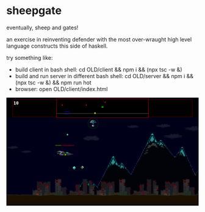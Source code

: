 # sheepgate
eventually, sheep and gates!

an exercise in reinventing defender with the most over-wraught high level language constructs this side of haskell.

try something like:
* build client in bash shell: cd OLD/client && npm i && (npx tsc -w &)
* build and run server in different bash shell: cd OLD/server && npm i && (npx tsc -w &) && npm run hot
* browser: open OLD/client/index.html

![screenshot](./screenshot.png)
